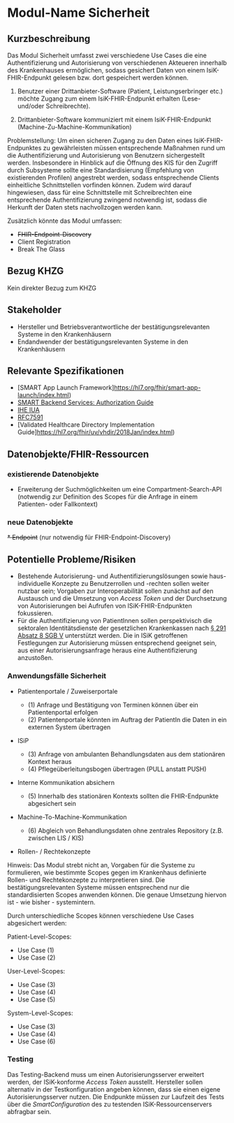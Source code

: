# Modul-Name Sicherheit

## Kurzbeschreibung
Das Modul Sicherheit umfasst zwei verschiedene Use Cases die eine Authentifizierung und Autorisierung von verschiedenen Akteueren innerhalb des Krankenhauses ermöglichen, sodass gesichert Daten von einem IsiK-FHIR-Endpunkt gelesen bzw. dort gespeichert werden können.

1. Benutzer einer Drittanbieter-Software (Patient, Leistungserbringer etc.) möchte Zugang zum einem IsiK-FHIR-Endpunkt erhalten (Lese- und/oder Schreibrechte).

2. Drittanbieter-Software kommuniziert mit einem IsiK-FHIR-Endpunkt (Machine-Zu-Machine-Kommunikation)

Problemstellung: Um einen sicheren Zugang zu den Daten eines IsiK-FHIR-Endpunktes zu gewährleisten müssen entsprechende Maßnahmen rund um die Authentifizierung und Autorisierung von Benutzern sichergestellt werden. Insbesondere in Hinblick auf die Öffnung des KIS für den Zugriff durch Subsysteme sollte eine Standardisierung (Empfehlung von existierenden Profilen) angestrebt werden, sodass entsprechende Clients einheitliche Schnittstellen vorfinden können. Zudem wird darauf hingewiesen, dass für eine Schnittstelle mit Schreibrechten eine entsprechende Authentifizierung zwingend notwendig ist, sodass die Herkunft der Daten stets nachvollzogen werden kann.

Zusätzlich könnte das Modul umfassen:
- ~~FHIR-Endpoint-Discovery~~
- Client Registration
- Break The Glass

## Bezug KHZG
Kein direkter Bezug zum KHZG

## Stakeholder

* Hersteller und Betriebsverantwortliche der bestätigungsrelevanten Systeme in den Krankenhäusern
* Endandwender der bestätigungsrelevanten Systeme in den Krankenhäusern

## Relevante Spezifikationen
* [SMART App Launch Framework]https://hl7.org/fhir/smart-app-launch/index.html)
* [SMART Backend Services: Authorization Guide](https://hl7.org/fhir/uv/bulkdata/authorization/index.html)
* [IHE IUA](https://profiles.ihe.net/ITI/IUA/index.html)
* [RFC7591](https://tools.ietf.org/html/rfc7591)
* [Validated Healthcare Directory Implementation Guide]https://hl7.org/fhir/uv/vhdir/2018Jan/index.html)

## Datenobjekte/FHIR-Ressourcen

### existierende Datenobjekte

* Erweiterung der Suchmöglichkeiten um eine Compartment-Search-API (notwendig zur Definition des Scopes für die Anfrage in einem Patienten- oder Fallkontext)

### neue Datenobjekte
~~* Endpoint~~ (nur notwendig für FHIR-Endpoint-Discovery)


## Potentielle Probleme/Risiken
* Bestehende Autorisierung- und Authentifizierungslösungen sowie haus-individuelle Konzepte zu Benutzerrollen und -rechten sollen weiter nutzbar sein; Vorgaben zur Interoperabilität sollen zunächst auf den Austausch und die Umsetzung von _Access Token_ und der Durchsetzung von Autorisierungen bei Aufrufen von ISiK-FHIR-Endpunkten fokussieren.
* Für die Authentifizierung von PatientInnen sollen perspektivisch die sektoralen Identitätsdienste der gesetzlichen Krankenkassen nach [§ 291 Absatz 8 SGB V](https://www.gesetze-im-internet.de/sgb_5/__291.html) unterstützt werden. Die in ISiK getroffenen Festlegungen zur Autorisierung müssen entsprechend geeignet sein, aus einer Autorisierungsanfrage heraus eine Authentifizierung anzustoßen.

### Anwendungsfälle Sicherheit

* Patientenportale / Zuweiserportale 
    * (1) Anfrage und Bestätigung von Terminen können über ein Patientenportal erfolgen
    * (2) Patientenportale könnten im Auftrag der PatientIn die Daten in ein externen System übertragen

* ISiP
    * (3) Anfrage von ambulanten Behandlungsdaten aus dem stationären Kontext heraus
    * (4) Pflegeüberleitungsbogen übertragen (PULL anstatt PUSH)

* Interne Kommunikation absichern
    * (5) Innerhalb des stationären Kontexts sollten die FHIR-Endpunkte abgesichert sein

* Machine-To-Machine-Kommunikation
    * (6) Abgleich von Behandlungsdaten ohne zentrales Repository (z.B. zwischen LIS / KIS)

* Rollen- / Rechtekonzepte

Hinweis: Das Modul strebt nicht an, Vorgaben für die Systeme zu formulieren, wie bestimmte Scopes gegen im Krankenhaus definierte Rollen- und Rechtekonzepte zu interpretieren sind. Die bestätigungsrelevanten Systeme müssen entsprechend nur die standardisierten Scopes anwenden können. Die genaue Umsetzung hiervon ist - wie bisher - systemintern.

Durch unterschiedliche Scopes können verschiedene Use Cases abgesichert werden:

Patient-Level-Scopes:
- Use Case (1)
- Use Case (2)

User-Level-Scopes:
- Use Case (3)
- Use Case (4)
- Use Case (5)

System-Level-Scopes:
- Use Case (3)
- Use Case (4)
- Use Case (6)

### Testing

Das Testing-Backend muss um einen Autorisierungsserver erweitert werden, der ISiK-konforme _Access Token_ ausstellt. Hersteller sollen alternativ in der Testkonfiguration angeben können, dass sie einen eigene Autorisierungsserver nutzen. Die Endpunkte müssen zur Laufzeit des Tests über die _SmartConfiguration_ des zu testenden ISiK-Ressourcenservers abfragbar sein.
  
